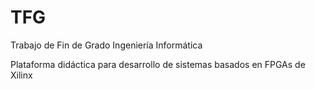 # TFG
Trabajo de Fin de Grado Ingeniería Informática

Plataforma didáctica para desarrollo de sistemas basados en FPGAs de Xilinx
